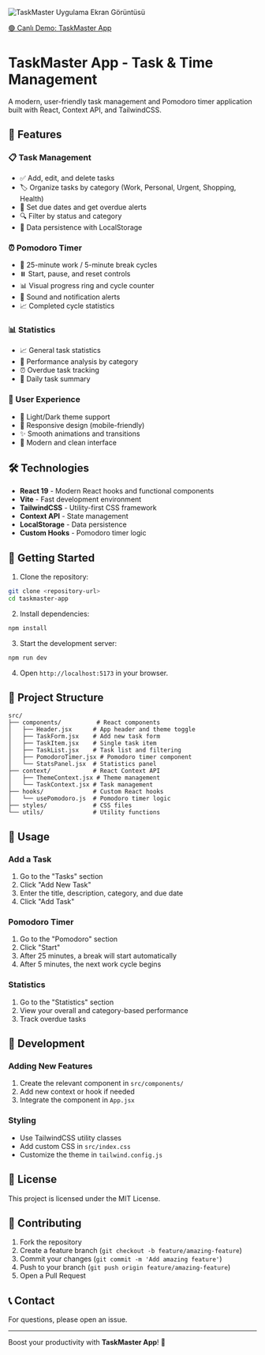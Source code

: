 ![TaskMaster Uygulama Ekran Görüntüsü](public/screenshot.png)

[🟢 Canlı Demo: TaskMaster App](https://taskmaster-app-omega.vercel.app/)

# TaskMaster App - Task & Time Management

A modern, user-friendly task management and Pomodoro timer application built with React, Context API, and TailwindCSS.

## 🚀 Features

### 📋 Task Management
- ✅ Add, edit, and delete tasks
- 🏷️ Organize tasks by category (Work, Personal, Urgent, Shopping, Health)
- 📅 Set due dates and get overdue alerts
- 🔍 Filter by status and category
- 💾 Data persistence with LocalStorage

### ⏰ Pomodoro Timer
- 🎯 25-minute work / 5-minute break cycles
- ⏸️ Start, pause, and reset controls
- 📊 Visual progress ring and cycle counter
- 🔔 Sound and notification alerts
- 📈 Completed cycle statistics

### 📊 Statistics
- 📈 General task statistics
- 🎯 Performance analysis by category
- ⏰ Overdue task tracking
- 📅 Daily task summary

### 🎨 User Experience
- 🌙 Light/Dark theme support
- 📱 Responsive design (mobile-friendly)
- ✨ Smooth animations and transitions
- 🎯 Modern and clean interface

## 🛠️ Technologies

- **React 19** - Modern React hooks and functional components
- **Vite** - Fast development environment
- **TailwindCSS** - Utility-first CSS framework
- **Context API** - State management
- **LocalStorage** - Data persistence
- **Custom Hooks** - Pomodoro timer logic

## 🚀 Getting Started

1. Clone the repository:
```bash
git clone <repository-url>
cd taskmaster-app
```

2. Install dependencies:
```bash
npm install
```

3. Start the development server:
```bash
npm run dev
```

4. Open `http://localhost:5173` in your browser.

## 📁 Project Structure

```
src/
├── components/          # React components
│   ├── Header.jsx      # App header and theme toggle
│   ├── TaskForm.jsx    # Add new task form
│   ├── TaskItem.jsx    # Single task item
│   ├── TaskList.jsx    # Task list and filtering
│   ├── PomodoroTimer.jsx # Pomodoro timer component
│   └── StatsPanel.jsx  # Statistics panel
├── context/            # React Context API
│   ├── ThemeContext.jsx # Theme management
│   └── TaskContext.jsx # Task management
├── hooks/              # Custom React hooks
│   └── usePomodoro.js  # Pomodoro timer logic
├── styles/             # CSS files
└── utils/              # Utility functions
```

## 🎯 Usage

### Add a Task
1. Go to the "Tasks" section
2. Click "Add New Task"
3. Enter the title, description, category, and due date
4. Click "Add Task"

### Pomodoro Timer
1. Go to the "Pomodoro" section
2. Click "Start"
3. After 25 minutes, a break will start automatically
4. After 5 minutes, the next work cycle begins

### Statistics
1. Go to the "Statistics" section
2. View your overall and category-based performance
3. Track overdue tasks

## 🔧 Development

### Adding New Features
1. Create the relevant component in `src/components/`
2. Add new context or hook if needed
3. Integrate the component in `App.jsx`

### Styling
- Use TailwindCSS utility classes
- Add custom CSS in `src/index.css`
- Customize the theme in `tailwind.config.js`

## 📝 License

This project is licensed under the MIT License.

## 🤝 Contributing

1. Fork the repository
2. Create a feature branch (`git checkout -b feature/amazing-feature`)
3. Commit your changes (`git commit -m 'Add amazing feature'`)
4. Push to your branch (`git push origin feature/amazing-feature`)
5. Open a Pull Request

## 📞 Contact

For questions, please open an issue.

---

Boost your productivity with **TaskMaster App**! 🚀
